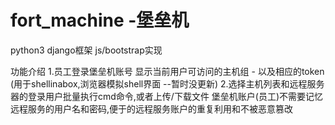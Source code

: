 # fort_machine -堡垒机
python3 django框架 js/bootstrap实现

功能介绍
  1.员工登录堡垒机账号
     显示当前用户可访问的主机组 - 以及相应的token (用于shellinabox,浏览器模拟shell界面 --暂时没更新)
  2.选择主机列表和远程服务器的登录用户批量执行cmd命令,或者上传/下载文件
    堡垒机账户(员工)不需要记忆远程服务的用户名和密码,便于的远程服务账户的重复利用和不被恶意篡改
